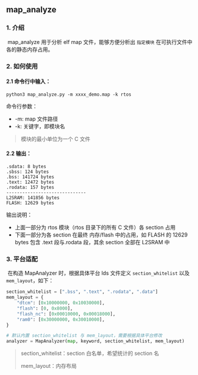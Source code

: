 ## map_analyze

### 1. 介绍

​	map_analyze 用于分析 elf map 文件，能够方便分析出 `指定模块` 在可执行文件中各的静态内存占用。

### 2. 如何使用

#### 2.1 命令行中输入：

```
python3 map_analyze.py -m xxxx_demo.map -k rtos
```

命令行参数：

* -m: map 文件路径
* -k: 关键字，即模块名

> 模块的最小单位为一个 C 文件

#### 2.2 输出：

```
.sdata: 8 bytes
.sbss: 124 bytes
.bss: 141724 bytes
.text: 12472 bytes
.rodata: 157 bytes
------------------------------
L2SRAM: 141856 bytes
FLASH: 12629 bytes
```

输出说明：

* 上面一部分为 rtos 模块（rtos 目录下的所有 C 文件）各 section 占用
* 下面一部分为各 section 在最终 内存/flash 中的占用，如 FLASH 的 12629 bytes 包含 .text 段与.rodata 段，其余 section 全部在 L2SRAM 中

### 3. 平台适配

​	在构造 MapAnalyzer 时，根据具体平台 lds 文件定义 `section_whitelist` 以及 `mem_layout`，如下：

```python
section_whitelist = [".bss", ".text", ".rodata", ".data"]
mem_layout = {
    "dtcm": [0x10000000, 0x10030000],
    "flash": [0, 0x8000],
    "flash_nc": [0x00010000, 0x00018000],
    "ram0": [0x30000000, 0x30010000],
}

# 默认内置 section_whitelist 与 mem_layout，需要根据具体平台修改 
analyzer = MapAnalyzer(map, keyword, section_whitelist, mem_layout)
```

>section_whitelist：section 白名单，希望统计的 section 名
>
>mem_layout：内存布局

